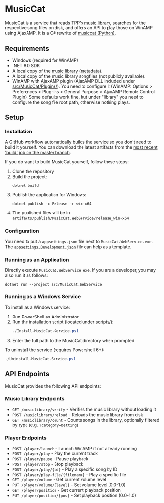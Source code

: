 # MusicCat

MusicCat is a service that reads TPP's [music library](https://github.com/twitchplayspokemon/musiclibrary),
searches for the respective song files on disk, and offers an API to play those on WinAMP using AjaxAMP.
It is a C# rewrite of [musiccat (Python)](https://github.com/twitchPlaysPokemon/musiccat).

## Requirements

- Windows (required for WinAMP)
- .NET 8.0 SDK
- A local copy of the [music library (metadata)](https://github.com/twitchplayspokemon/musiclibrary).
- A local copy of the music library songfiles (not publicly available).
- WinAMP with AjaxAMP plugin (AjaxAMP DLL included under [src/MusicCat/Plugins/](src/MusicCat/Plugins)).
  You need to configure it (WinAMP: Options > Preferences > Plug-ins > General Purpose > AjaxAMP Remote Control Plugin).
  Some defaults work fine, but under "library" you need to configure the song file root path, otherwise nothing plays.

## Setup

### Installation

A GitHub workflow automatically builds the service so you don't need to build it yourself.
You can download the latest artifacts from the [most recent 'build' job on the master branch](https://github.com/TwitchPlaysPokemon/musiccat-cs/actions/workflows/build.yml?query=branch%3Amaster).

If you do want to build MusicCat yourself, follow these steps:

1. Clone the repository
2. Build the project:
   ```shell
   dotnet build
   ```
3. Publish the application for Windows:
   ```shell
   dotnet publish -c Release -r win-x64
   ```
4. The published files will be in `artifacts/publish/MusicCat.WebService/release_win-x64`

### Configuration

You need to put a `appsettings.json` file next to `MusicCat.WebService.exe`.
The [`appsettings.Development.json`](src/MusicCat.WebService/appsettings.Development.json) file can help as a template.

### Running as an Application

Directly execute `MusicCat.WebService.exe`.
If you are a developer, you may also run it as follows:

```shell
dotnet run --project src/MusicCat.WebService
```

### Running as a Windows Service

To install as a Windows service:

1. Run PowerShell as Administrator
2. Run the installation script (located under [scripts/](scripts)):
   ```powershell
   ./Install-MusicCat-Service.ps1
   ```
3. Enter the full path to the MusicCat directory when prompted

To uninstall the service (requires Powershell 6+):

```powershell
./Uninstall-MusicCat-Service.ps1
```

## API Endpoints

MusicCat provides the following API endpoints:

### Music Library Endpoints

- `GET /musiclibrary/verify` - Verifies the music library without loading it
- `POST /musiclibrary/reload` - Reloads the music library from disk
- `GET /musiclibrary/count` - Counts songs in the library, optionally filtered by type (e.g. `?category=betting`)

### Player Endpoints

- `POST /player/launch` - Launch WinAMP if not already running
- `POST /player/play` - Play the current track
- `POST /player/pause` - Pause playback
- `POST /player/stop` - Stop playback
- `POST /player/play/{id}` - Play a specific song by ID
- `POST /player/play-file/{filename}` - Play a specific file
- `GET /player/volume` - Get current volume level
- `PUT /player/volume/{level}` - Set volume level (0.0-1.0)
- `GET /player/position` - Get current playback position
- `PUT /player/position/{pos}` - Set playback position (0.0-1.0)
